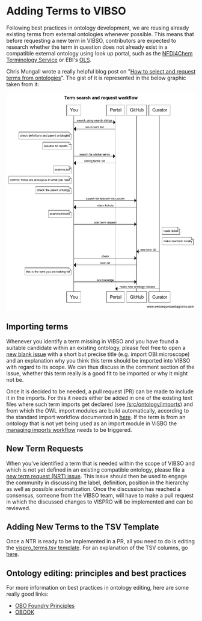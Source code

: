 # Adding Terms to VIBSO

Following best practices in ontology development, we are reusing already existing terms from external ontologies whenever possible. This means that before requesting a new term in VIBSO, contributors are expected to research whether the term in question does not already exist in a compatible external ontology using look up portal, such as the [NFDI4Chem Terminology Service](https://terminology.nfdi4chem.de/ts/indexhttps://terminology.nfdi4chem.de/ts/index) or EBI's [OLS](https://www.ebi.ac.uk/ols/index).

Chris Mungall wrote a really helpful blog post on "[How to select and request terms from ontologies](https://douroucouli.wordpress.com/2021/07/03/how-select-and-request-terms-from-ontologies/)". The gist of it is represented in the below graphic taken from it:

![NTR_workflow](images/ntr_workflow.png)

## Importing terms
Whenever you identify a term missing in VIBSO and you have found a suitable candidate within an existing ontology, please feel free to open a [new blank issue](https://github.com/NFDI4Chem/VibrationalSpectroscopyOntology/issues/new) with a short but precise title (e.g. import OBI:microscope) and an explanation why you think this term should be imported into VIBSO with regard to its scope. We can thus discuss in the comment section of the issue, whether this term really is a good fit to be imported or why it might not be.

Once it is decided to be needed, a pull request (PR) can be made to include it in the imports. For this it needs either be added in one of the existing text files where such term imports get declared (see [/src/ontology/imports](https://github.com/NFDI4Chem/VibrationalSpectroscopyOntology/tree/main/src/ontology/imports)) and from which the OWL import modules are build automatically, according to the standard import workflow documented in [here](odk-workflows/UpdateImports.md). If the term is from an ontology that is not yet being used as an import module in ViSBO the [managing imports workflow](odk-workflows/RepoManagement.md#managing-imports) needs to be triggered.

## New Term Requests
When you've identified a term that is needed within the scope of VIBSO and which is not yet defined in an existing compatible ontology, please file a [new term request (NRT) issue](https://github.com/NFDI4Chem/VibrationalSpectroscopyOntology/issues/new?assignees=&labels=New+Term+Request&template=new-term-request-issue-template.md&title=%5BNTR%5D).
 This issue should then be used to engage the community in discussing the label, definition, position in the hierarchy as well as possible axiomatization. Once the discussion has reached a consensus, someone from the VIBSO team, will have to make a pull request in which the discussed changes to VISPRO will be implemented and can be reviewed. 


## Adding New Terms to the TSV Template

Once a NTR is ready to be implemented in a PR, all you need to do is editing the [vispro_terms.tsv template](https://github.com/NFDI4Chem/VibrationalSpectroscopyOntology/blob/main/src/templates/vispro_terms.tsv). For an explanation of the TSV columns, go [here](development_approach.md#explanation-of-the-tsv-template-columns).


## Ontology editing: principles and best practices

For more information on best practices in ontology editing, here are some really good links:

* [OBO Foundry Principles](https://obofoundry.org/principles/fp-000-summary.html) 
* [OBOOK](https://oboacademy.github.io/obook/)